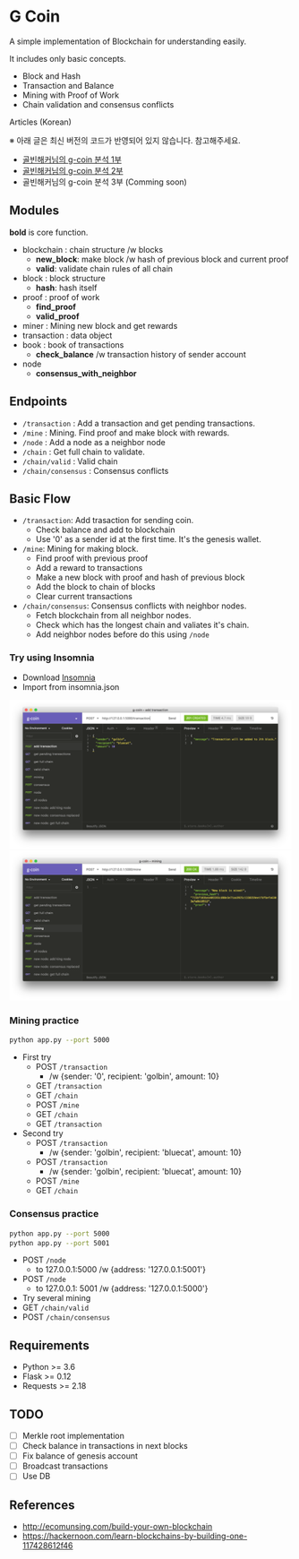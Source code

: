 # G Coin

A simple implementation of Blockchain for understanding easily.

It includes only basic concepts.

- Block and Hash
- Transaction and Balance
- Mining with Proof of Work
- Chain validation and consensus conflicts

Articles (Korean)

※ 아래 글은 최신 버전의 코드가 반영되어 있지 않습니다. 참고해주세요.

- [골빈해커님의 g-coin 분석 1부](https://tykimos.github.io/2018/01/21/g_coin_analysis_part1)
- [골빈해커님의 g-coin 분석 2부](https://tykimos.github.io/2018/01/21/g_coin_analysis_part2)
- 골빈해커님의 g-coin 분석 3부 (Comming soon)

## Modules

**bold** is core function.

- blockchain : chain structure /w blocks
    - **new_block**: make block /w hash of previous block and current proof
    - **valid**: validate chain rules of all chain
- block : block structure
    - **hash**: hash itself
- proof : proof of work
    - **find_proof**
    - **valid_proof**
- miner : Mining new block and get rewards
- transaction : data object
- book : book of transactions
    - **check_balance** /w transaction history of sender account
- node
    - **consensus_with_neighbor**

## Endpoints

- `/transaction` : Add a transaction and get pending transactions.
- `/mine` : Mining. Find proof and make block with rewards.
- `/node` : Add a node as a neighbor node
- `/chain` : Get full chain to validate.
- `/chain/valid` : Valid chain
- `/chain/consensus` : Consensus conflicts

## Basic Flow

- `/transaction`: Add trasaction for sending coin.
    - Check balance and add to blockchain
    - Use '0' as a sender id at the first time. It's the genesis wallet.
- `/mine`: Mining for making block.
    - Find proof with previous proof
    - Add a reward to transactions
    - Make a new block with proof and hash of previous block
    - Add the block to chain of blocks
    - Clear current transactions
- `/chain/consensus`: Consensus conflicts with neighbor nodes.
    - Fetch blockchain from all neighbor nodes.
    - Check which has the longest chain and valiates it's chain.
    - Add neighbor nodes before do this using `/node`

### Try using Insomnia

- Download [Insomnia](https://insomnia.rest/)
- Import from insomnia.json

![](images/transaction.png)
![](images/mining.png)

### Mining practice

```bash
python app.py --port 5000
```

- First try
    - POST `/transaction`
        - /w {sender: '0', recipient: 'golbin', amount: 10}
    - GET `/transaction`
    - GET `/chain`
    - POST `/mine`
    - GET `/chain`
    - GET `/transaction`
- Second try
    - POST `/transaction`
        - /w {sender: 'golbin', recipient: 'bluecat', amount: 10}
    - POST `/transaction`
        - /w {sender: 'golbin', recipient: 'bluecat', amount: 10}
    - POST `/mine`
    - GET `/chain`

### Consensus practice

```bash
python app.py --port 5000
python app.py --port 5001
```

- POST `/node`
    - to 127.0.0.1:5000 /w {address: '127.0.0.1:5001'}
- POST `/node`
    - to 127.0.0.1: 5001 /w {address: '127.0.0.1:5000'}
- Try several mining
- GET `/chain/valid`
- POST `/chain/consensus`

## Requirements

- Python >= 3.6
- Flask >= 0.12
- Requests >= 2.18

## TODO

- [ ] Merkle root implementation
- [ ] Check balance in transactions in next blocks
- [ ] Fix balance of genesis account
- [ ] Broadcast transactions
- [ ] Use DB

## References

- http://ecomunsing.com/build-your-own-blockchain
- https://hackernoon.com/learn-blockchains-by-building-one-117428612f46
